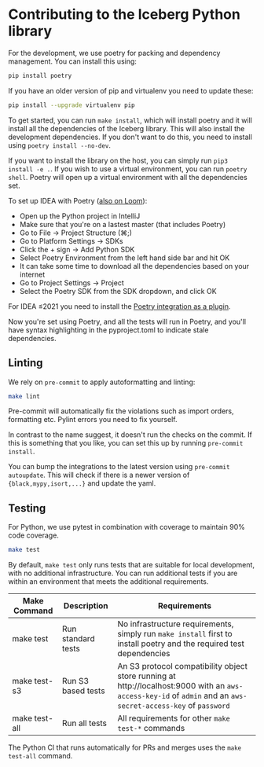 <!--
  - Licensed to the Apache Software Foundation (ASF) under one
  - or more contributor license agreements.  See the NOTICE file
  - distributed with this work for additional information
  - regarding copyright ownership.  The ASF licenses this file
  - to you under the Apache License, Version 2.0 (the
  - "License"); you may not use this file except in compliance
  - with the License.  You may obtain a copy of the License at
  -
  -   http://www.apache.org/licenses/LICENSE-2.0
  -
  - Unless required by applicable law or agreed to in writing,
  - software distributed under the License is distributed on an
  - "AS IS" BASIS, WITHOUT WARRANTIES OR CONDITIONS OF ANY
  - KIND, either express or implied.  See the License for the
  - specific language governing permissions and limitations
  - under the License.
  -->

# Contributing to the Iceberg Python library

For the development, we use poetry for packing and dependency management. You can install this using:

```bash
pip install poetry
```

If you have an older version of pip and virtualenv you need to update these:
```bash
pip install --upgrade virtualenv pip
```

To get started, you can run `make install`, which will install poetry and it will install all the dependencies of the Iceberg library. This will also install the development dependencies. If you don't want to do this, you need to install using `poetry install --no-dev`.

If you want to install the library on the host, you can simply run `pip3 install -e .`. If you wish to use a virtual environment, you can run `poetry shell`. Poetry will open up a virtual environment with all the dependencies set.

To set up IDEA with Poetry ([also on Loom](https://www.loom.com/share/6d36464d45f244729d91003e7f671fd2)):

- Open up the Python project in IntelliJ
- Make sure that you're on a lastest master (that includes Poetry)
- Go to File -> Project Structure (⌘;)
- Go to Platform Settings -> SDKs
- Click the + sign -> Add Python SDK
- Select Poetry Environment from the left hand side bar and hit OK
- It can take some time to download all the dependencies based on your internet
- Go to Project Settings -> Project
- Select the Poetry SDK from the SDK dropdown, and click OK

For IDEA ≤2021 you need to install the [Poetry integration as a plugin](https://plugins.jetbrains.com/plugin/14307-poetry/).

Now you're set using Poetry, and all the tests will run in Poetry, and you'll have syntax highlighting in the pyproject.toml to indicate stale dependencies.

## Linting

We rely on `pre-commit` to apply autoformatting and linting:

```bash
make lint
```

Pre-commit will automatically fix the violations such as import orders, formatting etc. Pylint errors you need to fix yourself.

In contrast to the name suggest, it doesn't run the checks on the commit. If this is something that you like, you can set this up by running `pre-commit install`.

You can bump the integrations to the latest version using `pre-commit autoupdate`. This will check if there is a newer version of `{black,mypy,isort,...}` and update the yaml.

## Testing

For Python, we use pytest in combination with coverage to maintain 90% code coverage.

```bash
make test
```

By default, `make test` only runs tests that are suitable for local development, with no additional infrastructure.
You can run additional tests if you are within an environment that meets the additional requirements.

Make Command        | Description                            | Requirements                                                                                                                                                   |
--------------------|----------------------------------------|----------------------------------------------------------------------------------------------------------------------------------------------------------------|
make test           | Run standard tests                     | No infrastructure requirements, simply run `make install` first to install poetry and the required test dependencies                                           |
make test-s3        | Run S3 based tests                     | An S3 protocol compatibility object store running at http://localhost:9000 with an `aws-access-key-id` of `admin` and an `aws-secret-access-key` of `password` |
make test-all       | Run all tests                          | All requirements for other `make test-*` commands                                                                                                              |

The Python CI that runs automatically for PRs and merges uses the `make test-all` command.
